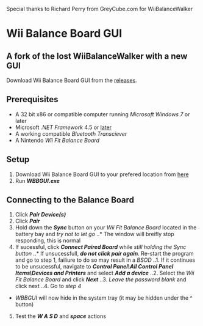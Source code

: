 Special thanks to Richard Perry from GreyCube.com for WiiBalanceWalker

# Wii Balance Board GUI
## A fork of the lost WiiBalanceWalker with a new GUI

Download Wii Balance Board GUI from the [releases](https://github.com/TheOneTrueCode/Wii-Balance-Board-GUI/releases "WBBGUI download").

## Prerequisites

* A 32 bit x86 or compatible computer running *Microsoft Windows 7* or later
* Microsoft *.NET Framework* 4.5 or [later](https://www.microsoft.com/en-us/download/confirmation.aspx?id=55170)
* A working compatible *Bluetooth Transciever*
* A Nintendo *Wii Fit Balance Board*

## Setup

1. Download Wii Balance Board GUI to your prefered location from [here](https://github.com/TheOneTrueCode/Wii-Balance-Board-GUI/releases "WBBGUI download")
2. Run ***WBBGUI.exe***

## Connecting to the Balance Board

1. Click ***Pair Device(s)***
2. Click ***Pair***
3. Hold down the ***Sync*** button on your *Wii Fit Balance Board* located in the battery bay and *try not to let go*
..* The window will breifly stop responding, this is normal
4. If sucessful, click ***Connect Paired Board*** while *still holding the Sync button*
..* If unsucessfull, ***do not click pair again***. Re-start the program and go to step 1, failiure to do so may result in a *BSOD*
..1. If it continues to be unsucessful, navigate to ***Control Panel\All Control Panel Items\Devices and Printers*** and select ***Add a device*** 
..2. Select the *Wii Fit Balance Board* and click ***Next***
..3. *Leave the password blank* and click next
..4. Go to *step 4*
* *WBBGUI* will now hide in the system tray (it may be hidden under the ^ button)
5. Test the ***W A S D*** and ***space*** actions

